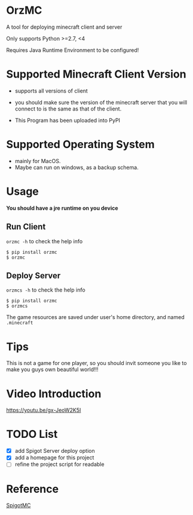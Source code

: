 # OrzMC

A tool for deploying minecraft client and server

Only supports Python >=2.7, <4

Requires Java Runtime Environment to be configured!

# Supported Minecraft Client Version

- supports all versions of client

- you should make sure the version of the minecraft server that you will connect to is the same as that of the client.

- This Program has been uploaded into PyPI

# Supported Operating System

- mainly for MacOS.
- Maybe can run on windows, as a backup schema.

# Usage

**You should have a jre runtime on you device**

## Run Client

`orzmc -h` to check the help info
```
$ pip install orzmc
$ orzmc
```

## Deploy Server

`orzmcs -h` to check the help info

```
$ pip install orzmc
$ orzmcs
```

The game resources are saved under user's home directory, and named `.minecraft`

# Tips

This is not a game for one player, so you should invit someone you like to make you guys own beautiful world!!!

# Video Introduction

https://youtu.be/gx-JeoW2K5I


# TODO List

- [x] add Spigot Server deploy option
- [x] add a homepage for this project
- [ ] refine the project script for readable

# Reference

[SpigotMC](https://www.spigotmc.org/)
